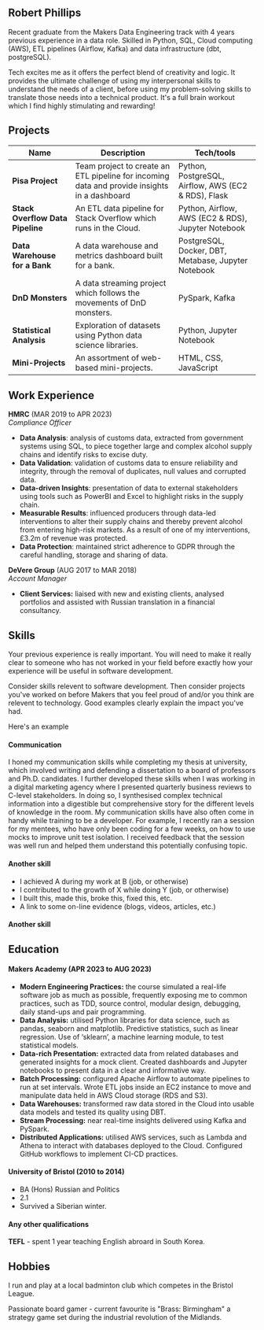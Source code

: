 ## Robert Phillips

Recent graduate from the Makers Data Engineering track with 4 years previous experience in a data role. Skilled in Python, SQL, Cloud computing (AWS), ETL pipelines (Airflow, Kafka) and data infrastructure (dbt, postgreSQL). 

Tech excites me as it offers the perfect blend of creativity and logic. It provides the ultimate challenge of using my interpersonal skills to understand the needs of a client, before using my problem-solving skills to translate those needs into a technical product. It's a full brain workout which I find highly stimulating and rewarding!

## Projects

| Name                         | Description       | Tech/tools        |
| ---------------------------- | ----------------- | ----------------- |
| **Pisa Project**            | Team project to create an ETL pipeline for incoming data and provide insights in a dashboard | Python, PostgreSQL, Airflow, AWS (EC2 & RDS), Flask |
| **Stack Overflow Data Pipeline** | An ETL data pipeline for Stack Overflow which runs in the Cloud. | Python, Airflow, AWS (EC2 & RDS), Jupyter Notebook             |
| **Data Warehouse for a Bank** | A data warehouse and metrics dashboard built for a bank. | PostgreSQL, Docker, DBT, Metabase, Jupyter Notebook              |
| **DnD Monsters** | A data streaming project which follows the movements of DnD monsters. | PySpark, Kafka              |
| **Statistical Analysis** | Exploration of datasets using Python data science libraries. | Python, Jupyter Notebook              |
| **Mini-Projects** | An assortment of web-based mini-projects. | HTML, CSS, JavaScript              |

## Work Experience

**HMRC** (MAR 2019 to APR 2023)  
_Compliance Officer_

- **Data Analysis**: analysis of customs data, extracted from government systems using SQL, to piece together large and complex alcohol supply chains and identify risks to excise duty.
- **Data Validation**: validation of customs data to ensure reliability and integrity, through the removal of duplicates, null values and corrupted data.
- **Data-driven Insights**: presentation of data to external stakeholders using tools such as PowerBI and Excel to highlight risks in the supply chain. 
- **Measurable Results**: influenced producers through data-led interventions to alter their supply chains and thereby prevent alcohol from entering high-risk markets. As a result of one of my interventions, £3.2m of revenue was protected.
- **Data Protection**: maintained strict adherence to GDPR through the careful handling, storage and sharing of data.

**DeVere Group** (AUG 2017 to MAR 2018)  
_Account Manager_

- **Client Services:** liaised with new and existing clients, analysed portfolios and assisted with Russian translation in a financial consultancy.

## Skills

Your previous experience is really important. You will need to make it really clear to someone who has not worked in your field before exactly how your experience will be useful in software development.

Consider skills relevent to software development. Then consider projects you've worked on before Makers that you feel proud of and/or you think are relevent to technology. Good examples clearly explain the impact you've had. 


Here's an example

#### Communication
I honed my communication skills while completing my thesis at university, which involved writing and defending a dissertation to a board of professors and Ph.D. candidates. I further developed these skills when I was working in a digital marketing agency where I presented quarterly business reviews to C-level stakeholders. In doing so, I synthesised complex technical information into a digestible but comprehensive story for the different levels of knowledge in the room. My communication skills have also often come in handy while training to be a developer. For example, I recently ran a session for my mentees, who have only been coding for a few weeks, on how to use mocks to improve unit test isolation. I received feedback that the session was well run and helped them understand this potentially confusing topic.

#### Another skill

- I achieved A during my work at B (job, or otherwise)
- I contributed to the growth of X while doing Y (job, or otherwise)
- I built this, made this, broke this, fixed this, etc.
- A link to some on-line evidence (blogs, videos, articles, etc.)

#### Another skill


## Education

#### Makers Academy (APR 2023 to AUG 2023)
- **Modern Engineering Practices:** the course simulated a real-life software job as much as possible, frequently exposing me to common practices, such as TDD, source control, modular design, debugging, daily stand-ups and pair programming.
- **Data Analysis:** utilised Python libraries for data science, such as pandas, seaborn and matplotlib. Predictive statistics, such as linear regression. Use of ‘sklearn’, a machine learning module, to test statistical models.
- **Data-rich Presentation:** extracted data from related databases and generated insights for a mock client. Created dashboards and Jupyter notebooks to present data in a clear and informative way.
- **Batch Processing:** configured Apache Airflow to automate pipelines to run at set intervals. Wrote ETL jobs inside an EC2 instance to move and manipulate data held in AWS Cloud storage (RDS and S3).
- **Data Warehouses:** transformed raw data stored in the Cloud into usable data models and tested its quality using DBT. 
- **Stream Processing:** near real-time insights delivered using Kafka and PySpark.
- **Distributed Applications:** utilised AWS services, such as Lambda and Athena to interact with databases deployed to the Cloud. Configured GitHub workflows to implement CI-CD practices.

#### University of Bristol (2010 to 2014)

- BA (Hons) Russian and Politics
- 2.1
- Survived a Siberian winter.

#### Any other qualifications

**TEFL** - spent 1 year teaching English abroard in South Korea.

## Hobbies

I run and play at a local badminton club which competes in the Bristol League.

Passionate board gamer - current favourite is "Brass: Birmingham" a strategy game set during the industrial revolution of the Midlands.

